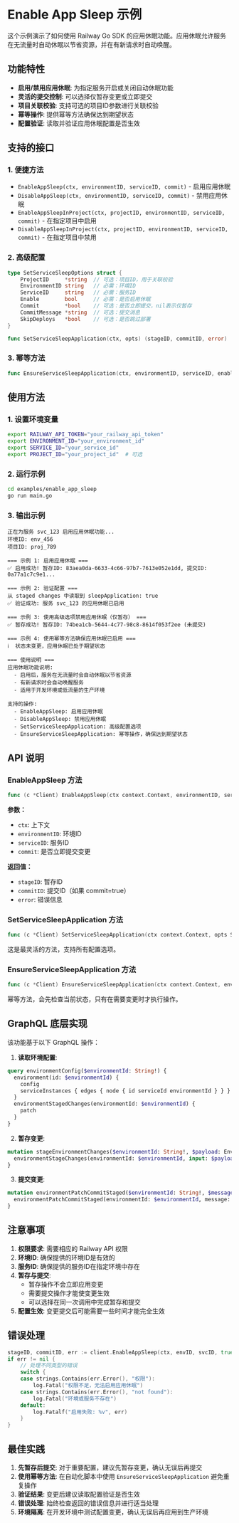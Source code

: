 # Enable App Sleep 示例

这个示例演示了如何使用 Railway Go SDK 的应用休眠功能。应用休眠允许服务在无流量时自动休眠以节省资源，并在有新请求时自动唤醒。

## 功能特性

- **启用/禁用应用休眠**: 为指定服务开启或关闭自动休眠功能
- **灵活的提交控制**: 可以选择仅暂存变更或立即提交
- **项目关联校验**: 支持可选的项目ID参数进行关联校验
- **幂等操作**: 提供幂等方法确保达到期望状态
- **配置验证**: 读取并验证应用休眠配置是否生效

## 支持的接口

### 1. 便捷方法
- `EnableAppSleep(ctx, environmentID, serviceID, commit)` - 启用应用休眠
- `DisableAppSleep(ctx, environmentID, serviceID, commit)` - 禁用应用休眠
- `EnableAppSleepInProject(ctx, projectID, environmentID, serviceID, commit)` - 在指定项目中启用
- `DisableAppSleepInProject(ctx, projectID, environmentID, serviceID, commit)` - 在指定项目中禁用

### 2. 高级配置
```go
type SetServiceSleepOptions struct {
    ProjectID     *string  // 可选：项目ID，用于关联校验
    EnvironmentID string   // 必需：环境ID
    ServiceID     string   // 必需：服务ID
    Enable        bool     // 必需：是否启用休眠
    Commit        *bool    // 可选：是否立即提交，nil表示仅暂存
    CommitMessage *string  // 可选：提交消息
    SkipDeploys   *bool    // 可选：是否跳过部署
}

func SetServiceSleepApplication(ctx, opts) (stageID, commitID, error)
```

### 3. 幂等方法
```go
func EnsureServiceSleepApplication(ctx, environmentID, serviceID, enable, commit) (changed, stageID, commitID, error)
```

## 使用方法

### 1. 设置环境变量

```bash
export RAILWAY_API_TOKEN="your_railway_api_token"
export ENVIRONMENT_ID="your_environment_id"
export SERVICE_ID="your_service_id"
export PROJECT_ID="your_project_id"  # 可选
```

### 2. 运行示例

```bash
cd examples/enable_app_sleep
go run main.go
```

### 3. 输出示例

```
正在为服务 svc_123 启用应用休眠功能...
环境ID: env_456
项目ID: proj_789

=== 示例 1: 启用应用休眠 ===
✅ 启用成功! 暂存ID: 83aea0da-6633-4c66-97b7-7613e052e1dd, 提交ID: 0a77a1c7c9e1...

=== 示例 2: 验证配置 ===
从 staged changes 中读取到 sleepApplication: true
✅ 验证成功: 服务 svc_123 的应用休眠已启用

=== 示例 3: 使用高级选项禁用应用休眠（仅暂存） ===
✅ 暂存成功! 暂存ID: 74bea1cb-5644-4c77-98c8-8614f053f2ee (未提交)

=== 示例 4: 使用幂等方法确保应用休眠已启用 ===
ℹ️  状态未变更，应用休眠已处于期望状态

=== 使用说明 ===
应用休眠功能说明:
  - 启用后，服务在无流量时会自动休眠以节省资源
  - 有新请求时会自动唤醒服务
  - 适用于开发环境或低流量的生产环境

支持的操作:
  - EnableAppSleep: 启用应用休眠
  - DisableAppSleep: 禁用应用休眠
  - SetServiceSleepApplication: 高级配置选项
  - EnsureServiceSleepApplication: 幂等操作，确保达到期望状态
```

## API 说明

### EnableAppSleep 方法

```go
func (c *Client) EnableAppSleep(ctx context.Context, environmentID, serviceID string, commit bool) (stageID string, commitID *string, err error)
```

**参数：**
- `ctx`: 上下文
- `environmentID`: 环境ID
- `serviceID`: 服务ID
- `commit`: 是否立即提交变更

**返回值：**
- `stageID`: 暂存ID
- `commitID`: 提交ID（如果 commit=true）
- `error`: 错误信息

### SetServiceSleepApplication 方法

```go
func (c *Client) SetServiceSleepApplication(ctx context.Context, opts SetServiceSleepOptions) (stageID string, commitID *string, err error)
```

这是最灵活的方法，支持所有配置选项。

### EnsureServiceSleepApplication 方法

```go
func (c *Client) EnsureServiceSleepApplication(ctx context.Context, environmentID, serviceID string, enable bool, commit bool) (changed bool, stageID *string, commitID *string, err error)
```

幂等方法，会先检查当前状态，只有在需要变更时才执行操作。

## GraphQL 底层实现

该功能基于以下 GraphQL 操作：

1. **读取环境配置**:
```graphql
query environmentConfig($environmentId: String!) {
  environment(id: $environmentId) {
    config
    serviceInstances { edges { node { id serviceId environmentId } } }
  }
  environmentStagedChanges(environmentId: $environmentId) {
    patch
  }
}
```

2. **暂存变更**:
```graphql
mutation stageEnvironmentChanges($environmentId: String!, $payload: EnvironmentConfig!) {
  environmentStageChanges(environmentId: $environmentId, input: $payload) { id }
}
```

3. **提交变更**:
```graphql
mutation environmentPatchCommitStaged($environmentId: String!, $message: String, $skipDeploys: Boolean) {
  environmentPatchCommitStaged(environmentId: $environmentId, message: $message, skipDeploys: $skipDeploys)
}
```

## 注意事项

1. **权限要求**: 需要相应的 Railway API 权限
2. **环境ID**: 确保提供的环境ID是有效的
3. **服务ID**: 确保提供的服务ID在指定环境中存在
4. **暂存与提交**: 
   - 暂存操作不会立即应用变更
   - 需要提交操作才能使变更生效
   - 可以选择在同一次调用中完成暂存和提交
5. **配置生效**: 变更提交后可能需要一些时间才能完全生效

## 错误处理

```go
stageID, commitID, err := client.EnableAppSleep(ctx, envID, svcID, true)
if err != nil {
    // 处理不同类型的错误
    switch {
    case strings.Contains(err.Error(), "权限"):
        log.Fatal("权限不足，无法启用应用休眠")
    case strings.Contains(err.Error(), "not found"):
        log.Fatal("环境或服务不存在")
    default:
        log.Fatalf("启用失败: %v", err)
    }
}
```

## 最佳实践

1. **先暂存后提交**: 对于重要配置，建议先暂存变更，确认无误后再提交
2. **使用幂等方法**: 在自动化脚本中使用 `EnsureServiceSleepApplication` 避免重复操作
3. **验证结果**: 变更后建议读取配置验证是否生效
4. **错误处理**: 始终检查返回的错误信息并进行适当处理
5. **环境隔离**: 在开发环境中测试配置变更，确认无误后再应用到生产环境
